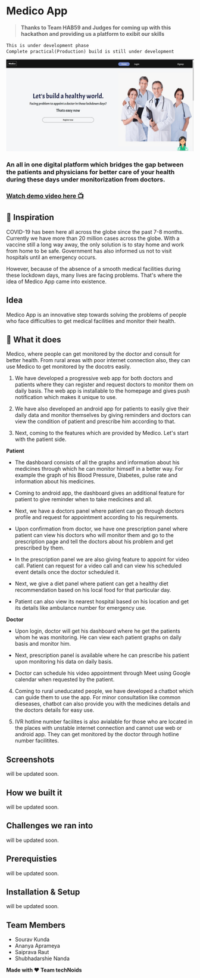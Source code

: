 <h1>Medico App</h1>

> **Thanks to Team HAB59 and Judges for coming up with this hackathon and providing us a platform to exibit our skills**

```
This is under development phase
Complete practical(Production) build is still under development
```

![](assets/images/Medico.jpeg)

### An all in one digital platform which bridges the gap between the patients and physicians for better care of your health during these days under monitorization from doctors. 

### [Watch demo video here 📺](#)

## 📌 Inspiration

COVID-19 has been here all across the globe since the past 7-8 months. Currently we have more than 20 million cases across the globe. With a vaccine still a long way away, the only solution is to stay home and work from home to be safe. Government has also informed us not to visit hospitals until an emergency occurs.

However, because of the absence of a smooth medical facilities during these lockdown days, many lives are facing problems. That's where the idea of Medico App came into existence.

## Idea

Medico App is an innovative step towards solving the problems of people who face difficulties to get medical facilities and monitor their health. 

## 🎯 What it does

Medico, where people can get monitored by the doctor and consult for better health. From rural areas with poor internet connection also, they can use Medico to get monitored by the docotrs easily. 

1. We have developed a progressive web app for both doctors and patients where they can register and request doctors to monitor them on daily basis. The web app is installable to the homepage and gives push notification which makes it unique to use.

2. We have also developed an android app for patients to easily give their daily data and monitor themselves by giving reminders and doctors can view the condition of patient and prescribe him according to that.

3. Next, coming to the features which are provided by Medico. Let's start with the patient side.

**Patient**
* The dashboard consists of all the graphs and information about his medicines through which he can monitor himself in a better way. For example the graph of his Blood Pressure, Diabetes, pulse rate and information about his medicines.

* Coming to android app, the dashboard gives an additional feature for patient to give reminder when to take medicines and all.

* Next, we have a doctors panel where patient can go through doctors profile and request for appointment according to his requirements.

* Upon confirmation from doctor, we have one prescription panel where patient can view his doctors who will monitor them and go to the prescription page and tell the doctors about his problem and get prescribed by them.

* In the prescription panel we are also giving feature to appoint for video call. Patient can request for a video call and can view his scheduled event details once the doctor scheduled it.

* Next, we give a diet panel where patient can get a healthy diet recommendation based on his local food for that particular day.

* Patient can also view its nearest hospital based on his location and get its details like ambulance number for emergency use.

**Doctor**
* Upon login, doctor will get his dashboard where he get the patients whom he was monitoring. He can view each patient graphs on daily basis and monitor him.

* Next, prescription panel is available where he can prescribe his patient upon monitoring his data on daily basis.

* Doctor can schedule his video appointment through Meet using Google calendar when requested by the patient.

4. Coming to rural uneducated people, we have developed a chatbot which can guide them to use the app. For minor consultation like common dieseases, chatbot can also provide you with the medicines details and the doctors details for easy use.

5. IVR hotline number facilites is also avialable for those who are located in the places with unstable internet connection and cannot use web or android app. They can get monitored by the doctor through hotline number facilitites.

## Screenshots

will be updated soon.

## How we built it

will be updated soon.

## Challenges we ran into

will be updated soon.

## Prerequisties

will be updated soon.

## Installation & Setup 

will be updated soon.

## Team Members
* Sourav Kunda            
* Ananya Aprameya
* Saiprava Raut
* Shubhadarshie Nanda

 **Made with ❤ Team techNoids**